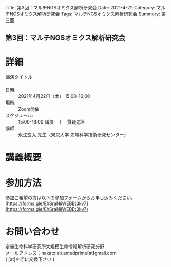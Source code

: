 Title: 第3回：マルチNGSオミクス解析研究会
Date: 2021-4-22
Category: マルチNGSオミクス解析研究会
Tags: マルチNGSオミクス解析研究会
Summary: 第三回

## 第3回：マルチNGSオミクス解析研究会

# 詳細

<div class="detail">
  <dl>
    <dt>講演タイトル</dt>
      <dd class="Title">　</dd>
    <dt>日時:</dt>
      <dd class="date">2021年4月22日（木） 15:00-16:00</dd>
    <dt>場所:</dt>
      <dd>Zoom開催</dd>
    <dt>スケジュール:</dt>
      <dd>15:00-16:00 講演　＋　質疑応答</dd>
    <dt>講師:</dt>
      <dd class="Speaker">永江玄太 先生（東京大学 先端科学技術研究センター）</dd>
  </dl>
</div>




# 講義概要




# 参加方法


参加ご希望の方は以下の参加フォームからお申し込みください。<br>[https://forms.gle/EhSraNiiWEBEt3kv7](https://forms.gle/EhSraNiiWEBEt3kv7)

# お問い合わせ
定量生命科学研究所大規模生命情報解析研究分野<br>
メールアドレス：nakatolab.amedprime[at]gmail.com<br>
( [at]を＠に変換下さい )